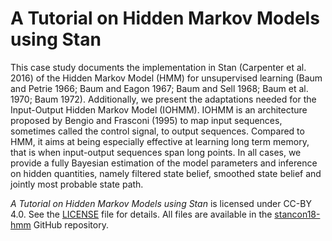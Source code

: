 # A Tutorial on Hidden Markov Models using Stan

This case study documents the implementation in Stan (Carpenter et al. 2016) of the Hidden Markov Model (HMM) for unsupervised learning (Baum and Petrie 1966; Baum and Eagon 1967; Baum and Sell 1968; Baum et al. 1970; Baum 1972). Additionally, we present the adaptations needed for the Input-Output Hidden Markov Model (IOHMM). IOHMM is an architecture proposed by Bengio and Frasconi (1995) to map input sequences, sometimes called the control signal, to output sequences. Compared to HMM, it aims at being especially effective at learning long term memory, that is when input-output sequences span long points. In all cases, we provide a fully Bayesian estimation of the model parameters and inference on hidden quantities, namely filtered state belief, smoothed state belief and jointly most probable state path.

_A Tutorial on Hidden Markov Models using Stan_ is licensed under CC-BY 4.0. See the [LICENSE](LICENSE.md) file for details. All files are available in the [stancon18-hmm](https://github.com/luisdamiano/stancon18) GitHub repository.
